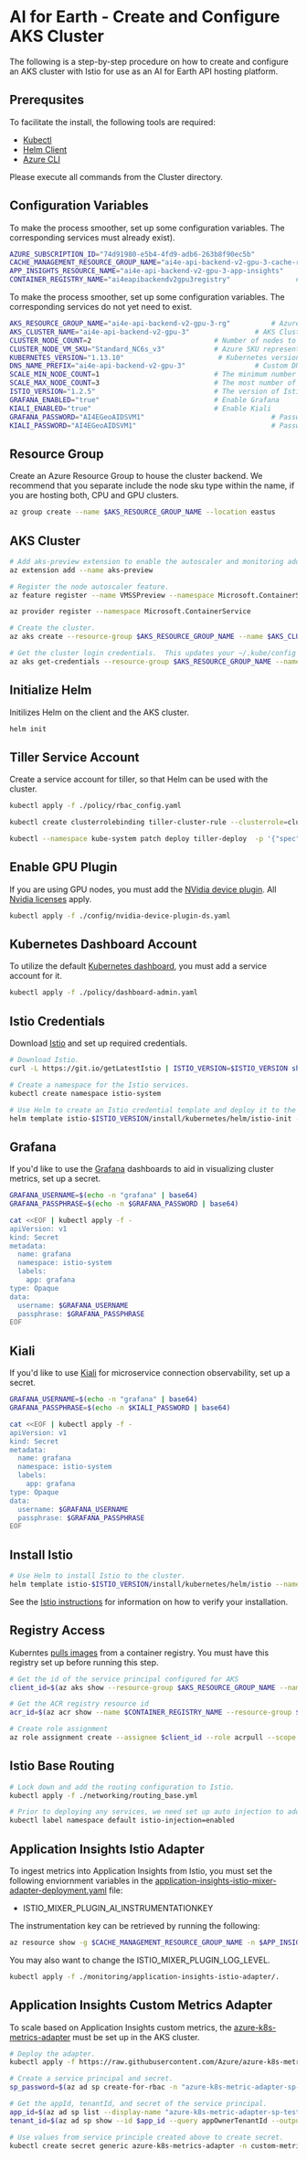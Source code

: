 # AI for Earth - Create and Configure AKS Cluster
The following is a step-by-step procedure on how to create and configure an AKS cluster with Istio for use as an AI for Earth API hosting platform.

## Prerequsites
To facilitate the install, the following tools are required:
- [Kubectl](https://kubernetes.io/docs/tasks/tools/install-kubectl/)
- [Helm Client](https://helm.sh/docs/using_helm/#installing-helm)
- [Azure CLI](https://docs.microsoft.com/en-us/cli/azure/install-azure-cli?view=azure-cli-latest)

Please execute all commands from the Cluster directory.

## Configuration Variables
To make the process smoother, set up some configuration variables.  The corresponding services must already exist).
```bash
AZURE_SUBSCRIPTION_ID="74d91980-e5b4-4fd9-adb6-263b8f90ec5b"
CACHE_MANAGEMENT_RESOURCE_GROUP_NAME="ai4e-api-backend-v2-gpu-3-cache-rg"     # Azure Resource Group
APP_INSIGHTS_RESOURCE_NAME="ai4e-api-backend-v2-gpu-3-app-insights"           # Application Services name
CONTAINER_REGISTRY_NAME="ai4eapibackendv2gpu3registry"                # ACR name
```

To make the process smoother, set up some configuration variables.  The corresponding services do not yet need to exist.
```bash
AKS_RESOURCE_GROUP_NAME="ai4e-api-backend-v2-gpu-3-rg"          # Azure Resource Group Name
AKS_CLUSTER_NAME="ai4e-api-backend-v2-gpu-3"                # AKS Cluster Name
CLUSTER_NODE_COUNT=2                              # Number of nodes to be used for API hosting
CLUSTER_NODE_VM_SKU="Standard_NC6s_v3"            # Azure SKU representing the type of VM to use for the nodes
KUBERNETES_VERSION="1.13.10"                       # Kubernetes version to deploy
DNS_NAME_PREFIX="ai4e-api-backend-v2-gpu-3"                 # Custom DNS prefix for your cluster
SCALE_MIN_NODE_COUNT=1                            # The minimum number of nodes to keep available
SCALE_MAX_NODE_COUNT=3                            # The most number of nodes to auto-scale
ISTIO_VERSION="1.2.5"                             # The version of Istio to install
GRAFANA_ENABLED="true"                            # Enable Grafana
KIALI_ENABLED="true"                              # Enable Kiali
GRAFANA_PASSWORD="AI4EGeoAIDSVM1"                               # Password for Grafana
KIALI_PASSWORD="AI4EGeoAIDSVM1"                                 # Password for Kiali
```

## Resource Group
Create an Azure Resource Group to house the cluster backend. We recommend that you separate include the node sku type within the name, if you are hosting both, CPU and GPU clusters.
```bash
az group create --name $AKS_RESOURCE_GROUP_NAME --location eastus
```

## AKS Cluster
```bash
# Add aks-preview extension to enable the autoscaler and monitoring add-ons.
az extension add --name aks-preview

# Register the node autoscaler feature.
az feature register --name VMSSPreview --namespace Microsoft.ContainerService

az provider register --namespace Microsoft.ContainerService

# Create the cluster.
az aks create --resource-group $AKS_RESOURCE_GROUP_NAME --name $AKS_CLUSTER_NAME --node-count $CLUSTER_NODE_COUNT --node-vm-size $CLUSTER_NODE_VM_SKU --kubernetes-version $KUBERNETES_VERSION --dns-name-prefix $DNS_NAME_PREFIX --generate-ssh-keys --enable-vmss --enable-cluster-autoscaler --min-count $SCALE_MIN_NODE_COUNT --max-count $SCALE_MAX_NODE_COUNT --enable-addons monitoring

# Get the cluster login credentials.  This updates your ~/.kube/config file and allows access via kubectl and Helm.
az aks get-credentials --resource-group $AKS_RESOURCE_GROUP_NAME --name $AKS_CLUSTER_NAME
```

## Initialize Helm
Initilizes Helm on the client and the AKS cluster.
```bash
helm init
```

## Tiller Service Account
Create a service account for tiller, so that Helm can be used with the cluster.
```bash
kubectl apply -f ./policy/rbac_config.yaml

kubectl create clusterrolebinding tiller-cluster-rule --clusterrole=cluster-admin --serviceaccount=kube-system:tiller

kubectl --namespace kube-system patch deploy tiller-deploy  -p '{"spec":{"template":{"spec":{"serviceAccount":"tiller"}}}}' 
```

## Enable GPU Plugin
If you are using GPU nodes, you must add the [NVidia device plugin](https://github.com/NVIDIA/k8s-device-plugin). All [Nvidia licenses](https://github.com/NVIDIA/k8s-device-plugin/blob/master/LICENSE) apply.
```bash
kubectl apply -f ./config/nvidia-device-plugin-ds.yaml
```

## Kubernetes Dashboard Account
To utilize the default [Kubernetes dashboard](https://kubernetes.io/docs/tasks/access-application-cluster/web-ui-dashboard/), you must add a service account for it.
```bash
kubectl apply -f ./policy/dashboard-admin.yaml
```

## Istio Credentials
Download [Istio](https://istio.io/) and set up required credentials.
```bash
# Download Istio.
curl -L https://git.io/getLatestIstio | ISTIO_VERSION=$ISTIO_VERSION sh -

# Create a namespace for the Istio services.
kubectl create namespace istio-system

# Use Helm to create an Istio credential template and deploy it to the cluster with kubectl.
helm template istio-$ISTIO_VERSION/install/kubernetes/helm/istio-init --name istio-init --namespace istio-system | kubectl apply -f -
```

## Grafana
If you'd like to use the [Grafana](https://grafana.com/grafana) dashboards to aid in visualizing cluster metrics, set up a secret.
```bash
GRAFANA_USERNAME=$(echo -n "grafana" | base64)
GRAFANA_PASSPHRASE=$(echo -n $GRAFANA_PASSWORD | base64)

cat <<EOF | kubectl apply -f -
apiVersion: v1
kind: Secret
metadata:
  name: grafana
  namespace: istio-system
  labels:
    app: grafana
type: Opaque
data:
  username: $GRAFANA_USERNAME
  passphrase: $GRAFANA_PASSPHRASE
EOF
```

## Kiali
If you'd like to use [Kiali](https://github.com/kiali/kiali) for microservice connection observability, set up a secret.
```bash
GRAFANA_USERNAME=$(echo -n "grafana" | base64)
GRAFANA_PASSPHRASE=$(echo -n $KIALI_PASSWORD | base64)

cat <<EOF | kubectl apply -f -
apiVersion: v1
kind: Secret
metadata:
  name: grafana
  namespace: istio-system
  labels:
    app: grafana
type: Opaque
data:
  username: $GRAFANA_USERNAME
  passphrase: $GRAFANA_PASSPHRASE
EOF
```

## Install Istio
```bash
# Use Helm to install Istio to the cluster.
helm template istio-$ISTIO_VERSION/install/kubernetes/helm/istio --name istio --namespace istio-system --set global.proxy.includeIPRanges="10.244.0.0/16\,10.240.0.0/16" --set global.controlPlaneSecurityEnabled=true --set mixer.adapters.useAdapterCRDs=false --set grafana.enabled=$GRAFANA_ENABLED --set grafana.security.enabled=$GRAFANA_ENABLED --set tracing.enabled=true --set kiali.enabled=$KIALI_ENABLED | kubectl apply -f -
```
See the [Istio instructions](https://istio.io/docs/setup/kubernetes/install/kubernetes/#verifying-the-installation) for information on how to verify your installation.

## Registry Access
Kuberntes [pulls images](https://docs.microsoft.com/en-us/azure/container-registry/container-registry-auth-aks) from a container registry.  You must have this registry set up before running this step.

```bash
# Get the id of the service principal configured for AKS
client_id=$(az aks show --resource-group $AKS_RESOURCE_GROUP_NAME --name $AKS_CLUSTER_NAME --query "servicePrincipalProfile.clientId" --output tsv)

# Get the ACR registry resource id
acr_id=$(az acr show --name $CONTAINER_REGISTRY_NAME --resource-group $CACHE_MANAGEMENT_RESOURCE_GROUP_NAME --query "id" --output tsv)

# Create role assignment
az role assignment create --assignee $client_id --role acrpull --scope $acr_id
```

## Istio Base Routing
```bash
# Lock down and add the routing configuration to Istio.
kubectl apply -f ./networking/routing_base.yml

# Prior to deploying any services, we need set up auto injection to add a sidecar to new pods, automatically.
kubectl label namespace default istio-injection=enabled
```

## Application Insights Istio Adapter
To ingest metrics into Application Insights from Istio, you must set the following enviornment variables in the [application-insights-istio-mixer-adapter-deployment.yaml](./monitoring/application-insights-istio-adapter/application-insights-istio-mixer-adapter-deployment.yaml) file:
- ISTIO_MIXER_PLUGIN_AI_INSTRUMENTATIONKEY

The instrumentation key can be retrieved by running the following:
```bash
az resource show -g $CACHE_MANAGEMENT_RESOURCE_GROUP_NAME -n $APP_INSIGHTS_RESOURCE_NAME --resource-type "Microsoft.Insights/components" --query properties.InstrumentationKey
```

You may also want to change the ISTIO_MIXER_PLUGIN_LOG_LEVEL.
```bash
kubectl apply -f ./monitoring/application-insights-istio-adapter/.
```

## Application Insights Custom Metrics Adapter
To scale based on Application Insights custom metrics, the [azure-k8s-metrics-adapter](https://github.com/Azure/azure-k8s-metrics-adapter) must be set up in the AKS cluster.

```bash
# Deploy the adapter.
kubectl apply -f https://raw.githubusercontent.com/Azure/azure-k8s-metrics-adapter/master/deploy/adapter.yaml

# Create a service principal and secret.
sp_password=$(az ad sp create-for-rbac -n "azure-k8s-metric-adapter-sp-test5" --role "Monitoring Reader" --scopes /subscriptions/$AZURE_SUBSCRIPTION_ID/resourceGroups/$AKS_RESOURCE_GROUP_NAME --query password --output tsv)

# Get the appId, tenantId, and secret of the service principal.
app_id=$(az ad sp list --display-name "azure-k8s-metric-adapter-sp-test5" --query '[].{appId:appId}' --output tsv)
tenant_id=$(az ad sp show --id $app_id --query appOwnerTenantId --output tsv)

# Use values from service principle created above to create secret.
kubectl create secret generic azure-k8s-metrics-adapter -n custom-metrics --from-literal=azure-tenant-id=$tenant_id --from-literal=azure-client-id=$app_id --from-literal=azure-client-secret=$sp_password
```